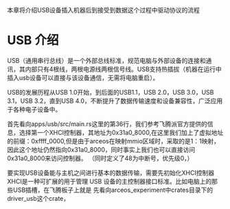 本章将介绍USB设备插入机器后到接受到数据这个过程中驱动协议的流程

# USB 介绍

 USB（通用串行总线）是一个外部总线标准，规范电脑与外部设备的连接和通讯，其内部只有4根线，两根电源线两根信号线。USB支持热插拔（机器在运行中插入usb设备可以直接与该设备通信，无需将电脑重启）。

USB的发展历程从USB 1.0开始，到后面的USB1.1，USB 2.0，USB 3.0，USB 3.1，USB 3.2，直到USB 4.0，不断提升了数据传输速度和设备兼容性，广泛应用于各种电子设备中。

首先看向apps/usb/src/main.rs这里的第36行，我们参考飞腾派官方提供的信息，选择第一个XHCI控制器，其地址为0x31a0_8000,在这里我们加上了虚拟地址的前缀：0xffff_0000,但是由于arceos在映射mmio区域时，采取的是1：1映射，因此这个地址仍然指向0x31a0_8000，同时事实上我们也可以直接访问0x31a0_8000来访问控制器。
（同时定义了48为中断号，优先级0，）

要实现USB设备能与主机之间进行基本的数据传输，需要先初始化XHCI控制器
XHCI是一种可扩展的用于管理 USB 设备的主控制器接口标准。比如电脑上的那些USB插槽，在飞腾板子上就是
先看向arceos_experiment中crates目录下的driver_usb这个crate，
